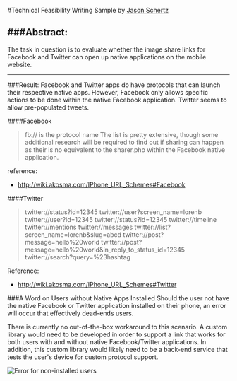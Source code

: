 
#Technical Feasibility Writing Sample by [Jason Schertz](https://github.com/jschertz)

###Abstract:
-----
The task in question is to evaluate whether the image share links for Facebook and Twitter can open up native applications on the mobile website.


----------


###Result:
Facebook and Twitter apps do have protocols that can launch their respective native apps. However, Facebook only allows specific actions to be done within the native Facebook application. Twitter seems to allow pre-populated tweets.

####Facebook

> fb:// is the protocol name
> The list is pretty extensive, though some additional research will be required to find out if sharing can happen as their is no equivalent to the sharer.php within the Facebook native application.

reference:

 - http://wiki.akosma.com/IPhone_URL_Schemes#Facebook


####Twitter

> twitter://status?id=12345
twitter://user?screen_name=lorenb
twitter://user?id=12345
twitter://status?id=12345
twitter://timeline
twitter://mentions
twitter://messages
twitter://list?screen_name=lorenb&slug=abcd
twitter://post?message=hello%20world
twitter://post?message=hello%20world&in_reply_to_status_id=12345
twitter://search?query=%23hashtag

Reference:

- http://wiki.akosma.com/IPhone_URL_Schemes#Twitter


###A Word on Users without Native Apps Installed
Should the user not have the native Facebook or Twitter application installed on their phone, an error will occur that effectively dead-ends users.

There is currently no out-of-the-box workaround to this scenario. A custom library would need to be developed in order to support a link that works for both users with and without native Facebook/Twitter applications. In addition, this custom library would likely need to be a back-end service that tests the user's device for custom protocol support.

![Error for non-installed users](https://s3.amazonaws.com/f.cl.ly/items/1L2p341M2H1o2y2J0g44/Screen%20Shot%202015-04-15%20at%203.53.50%20PM.png)